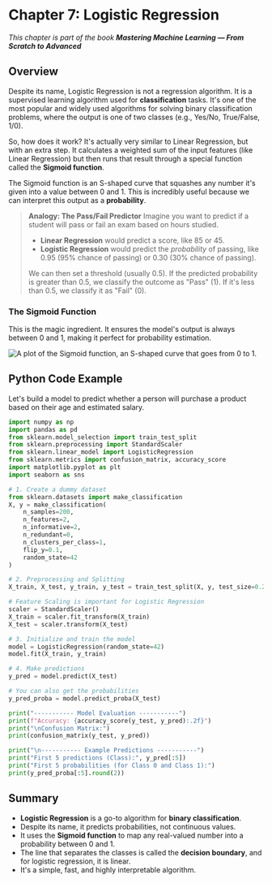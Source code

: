 # Chapter 7: Logistic Regression

_This chapter is part of the book **Mastering Machine Learning — From Scratch to Advanced**_

## Overview

Despite its name, Logistic Regression is not a regression algorithm. It is a supervised learning algorithm used for **classification** tasks. It's one of the most popular and widely used algorithms for solving binary classification problems, where the output is one of two classes (e.g., Yes/No, True/False, 1/0).

So, how does it work? It's actually very similar to Linear Regression, but with an extra step. It calculates a weighted sum of the input features (like Linear Regression) but then runs that result through a special function called the **Sigmoid function**.

The Sigmoid function is an S-shaped curve that squashes any number it's given into a value between 0 and 1. This is incredibly useful because we can interpret this output as a **probability**.

> **Analogy: The Pass/Fail Predictor**
> Imagine you want to predict if a student will pass or fail an exam based on hours studied.
> - **Linear Regression** would predict a score, like 85 or 45.
> - **Logistic Regression** would predict the *probability* of passing, like 0.95 (95% chance of passing) or 0.30 (30% chance of passing).
>
> We can then set a threshold (usually 0.5). If the predicted probability is greater than 0.5, we classify the outcome as "Pass" (1). If it's less than 0.5, we classify it as "Fail" (0).

### The Sigmoid Function

This is the magic ingredient. It ensures the model's output is always between 0 and 1, making it perfect for probability estimation.

![A plot of the Sigmoid function, an S-shaped curve that goes from 0 to 1.](./images/sigmoid_function.png)

## Python Code Example

Let's build a model to predict whether a person will purchase a product based on their age and estimated salary.

```python
import numpy as np
import pandas as pd
from sklearn.model_selection import train_test_split
from sklearn.preprocessing import StandardScaler
from sklearn.linear_model import LogisticRegression
from sklearn.metrics import confusion_matrix, accuracy_score
import matplotlib.pyplot as plt
import seaborn as sns

# 1. Create a dummy dataset
from sklearn.datasets import make_classification
X, y = make_classification(
    n_samples=200,
    n_features=2,
    n_informative=2,
    n_redundant=0,
    n_clusters_per_class=1,
    flip_y=0.1,
    random_state=42
)

# 2. Preprocessing and Splitting
X_train, X_test, y_train, y_test = train_test_split(X, y, test_size=0.25, random_state=42)

# Feature Scaling is important for Logistic Regression
scaler = StandardScaler()
X_train = scaler.fit_transform(X_train)
X_test = scaler.transform(X_test)

# 3. Initialize and train the model
model = LogisticRegression(random_state=42)
model.fit(X_train, y_train)

# 4. Make predictions
y_pred = model.predict(X_test)

# You can also get the probabilities
y_pred_proba = model.predict_proba(X_test)

print("----------- Model Evaluation -----------")
print(f"Accuracy: {accuracy_score(y_test, y_pred):.2f}")
print("\nConfusion Matrix:")
print(confusion_matrix(y_test, y_pred))

print("\n----------- Example Predictions -----------")
print("First 5 predictions (Class):", y_pred[:5])
print("First 5 probabilities (for Class 0 and Class 1):")
print(y_pred_proba[:5].round(2))
```

## Summary

- **Logistic Regression** is a go-to algorithm for **binary classification**.
- Despite its name, it predicts probabilities, not continuous values.
- It uses the **Sigmoid function** to map any real-valued number into a probability between 0 and 1.
- The line that separates the classes is called the **decision boundary**, and for logistic regression, it is linear.
- It's a simple, fast, and highly interpretable algorithm.
